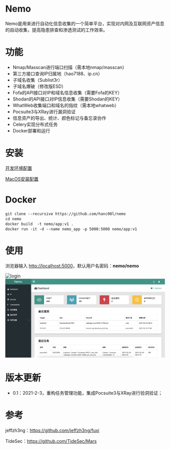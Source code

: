 # Nemo

Nemo是用来进行自动化信息收集的一个简单平台，实现对内网及互联网资产信息的自动收集，提高隐患排查和渗透测试的工作效率。



# 功能

- Nmap/Masscan进行端口扫描（需本地nmap/masscan）
- 第三方接口查询IP归属地（hao7188、ip.cn）
- 子域名收集（Sublist3r）
- 子域名爆破（修改版ESD）
- Fofa的API接口对IP和域名信息收集（需要Fofa的KEY）
- Shodan的API接口对IP信息收集（需要Shodan的KEY）
- WhatWeb收集端口和域名的指纹（需本地whatweb）
- Pocsuite3与XRay进行漏洞验证
- 信息资产的导出、统计、颜色标记与备忘录协作
- Celery实现分布式任务
- Docker部署和运行



# 安装

[开发环境配置](docs/config.md)

[MacOS安装配置](docs/install_mac.md)



# Docker

```shell
git clone --recursive https://github.com/hanc00l/nemo
cd nemo
docker build  -t nemo/app:v1 .
docker run -it -d --name nemo_app -p 5000:5000 nemo/app:v1
```



# 使用

浏览器输入 [http://localhost:5000](http://localhost:5000)，默认用户名密码：**nemo/nemo**


<img src="docs/login.jpg" alt="login" />

<img src="docs/dashbord.jpg" alt="dashbord"  />



# 版本更新

- 0.1：2021-2-3，重构任务管理功能，集成Pocsuite3与XRay进行验洞验证；



# 参考

jeffzh3ng：https://github.com/jeffzh3ng/fuxi

TideSec：https://github.com/TideSec/Mars